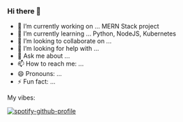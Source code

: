 ### Hi there 👋


- 🔭 I’m currently working on ... MERN Stack project
- 🌱 I’m currently learning ... Python, NodeJS, Kubernetes
- 👯 I’m looking to collaborate on ...
- 🤔 I’m looking for help with ...
- 💬 Ask me about ...
- 📫 How to reach me: ...
- 😄 Pronouns: ...
- ⚡ Fun fact: ...

My vibes:

[![spotify-github-profile](https://spotify-github-profile.vercel.app/api/view?uid=316ngtxkowkkloaijhjbxsjlrsem&cover_image=true&theme=compact&show_offline=true&background_color=121212&interchange=true)](https://spotify-github-profile.vercel.app/api/view?uid=316ngtxkowkkloaijhjbxsjlrsem&redirect=true)
